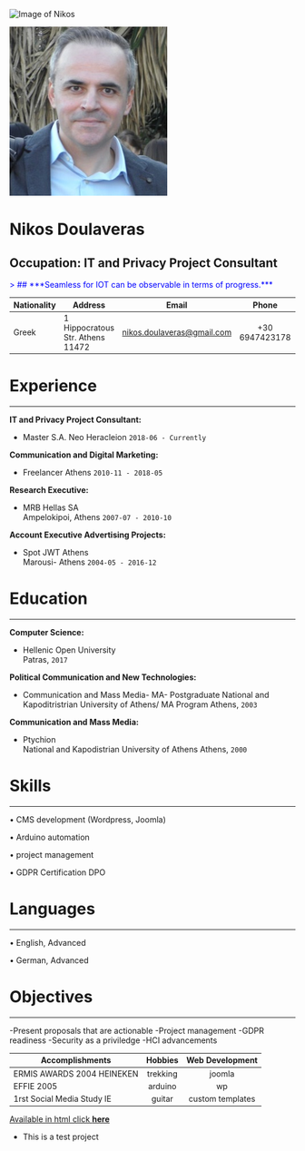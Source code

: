 
![Image of Nikos](https://github.com/NikosDoulaveras/MyCV/PB250057l2l.jpg) 


![Image of Nikos](PB250057l2l.jpg "Nikos Doulaveras")

Nikos Doulaveras
============

Occupation: IT and Privacy Project Consultant 
-----------------------------------

<span style="color:blue">
>  ##  ***Seamless for IOT can be observable in terms of progress.*** 
</span>


|  __Nationality__  |             __Address__          |          __Email__          |      __Phone__    |    __Linkedin__    |        
|-------------------|----------------------------------|:---------------------------:|:-----------------:|:------------------:|
|      Greek       | 1 Hippocratous Str. Athens 11472 | nikos.doulaveras@gmail.com  |   +30 6947423178  |   nikosdoulaveras  | 



 

# Experience
----------

**IT and Privacy Project Consultant:**
* Master S.A.
Neo Heracleion 
`2018-06 - Currently`


**Communication and Digital Marketing:**
* Freelancer 
Athens 
`2010-11 - 2018-05`


**Research Executive:**            
* MRB Hellas SA  
Ampelokipoi, Athens 
`2007-07 - 2010-10`


**Account Executive Advertising Projects:**                
* Spot JWT Athens  
Marousi- Athens 
`2004-05 - 2016-12`

            
# Education
----------
**Computer Science:**           
* Hellenic Open University  
Patras, `2017`


**Political Communication and New Technologies:**               
* Communication and Mass Media- MA- Postgraduate 
National and Kapoditristrian University of Athens/ MA Program 
Athens, `2003`


**Communication and Mass Media:**               
* Ptychion  
National and Kapodistrian University of Athens 
Athens, `2000`


# Skills
----------
       
• CMS development (Wordpress, Joomla)
            
• Arduino automation
            
• project management
            
• GDPR Certification DPO 

 
 # Languages
----------
        
• English, Advanced
            
• German, Advanced 


# Objectives 
----------
       
-Present proposals that are actionable
-Project management
-GDPR readiness
-Security as a priviledge
-HCI advancements  



|       Accomplishments      |       Hobbies        |    Web Development   | 
|----------------------------|:--------------------:|:--------------------:|
| ERMIS AWARDS 2004 HEINEKEN |       trekking       |        joomla        | 
|         EFFIE 2005         |       arduino        |          wp          |
| 1rst Social Media Study IE |        guitar        |   custom templates   |


[Available in html click __here__](https://nikosdoulaveras.github.io/MyCV/)

* This is a test project
